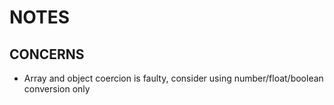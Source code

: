 # NOTES  

## CONCERNS

- Array and object coercion is faulty, consider using number/float/boolean conversion only